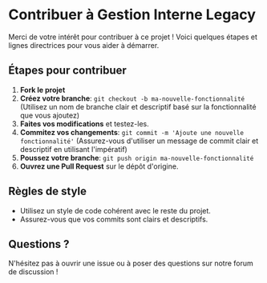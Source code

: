# Contribuer à Gestion Interne Legacy

Merci de votre intérêt pour contribuer à ce projet ! Voici quelques étapes et lignes directrices pour vous aider à démarrer.

## Étapes pour contribuer
1. **Fork le projet**
2. **Créez votre branche**: `git checkout -b ma-nouvelle-fonctionnalité` (Utilisez un nom de branche clair et descriptif basé sur la fonctionnalité que vous ajoutez)
3. **Faites vos modifications** et testez-les.
4. **Commitez vos changements**: `git commit -m 'Ajoute une nouvelle fonctionnalité'` (Assurez-vous d'utiliser un message de commit clair et descriptif en utilisant l'impératif)
5. **Poussez votre branche**: `git push origin ma-nouvelle-fonctionnalité`
6. **Ouvrez une Pull Request** sur le dépôt d'origine.

## Règles de style
- Utilisez un style de code cohérent avec le reste du projet.
- Assurez-vous que vos commits sont clairs et descriptifs.

## Questions ?
N'hésitez pas à ouvrir une issue ou à poser des questions sur notre forum de discussion !